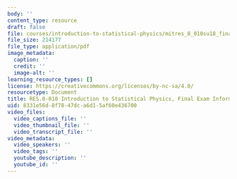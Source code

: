 ```yaml
---
body: ''
content_type: resource
draft: false
file: courses/introduction-to-statistical-physics/mitres_8_010su18_final_info.pdf
file_size: 214177
file_type: application/pdf
image_metadata:
  caption: ''
  credit: ''
  image-alt: ''
learning_resource_types: []
license: https://creativecommons.org/licenses/by-nc-sa/4.0/
resourcetype: Document
title: RES.8-010 Introduction to Statistical Physics, Final Exam Information
uid: 8331e56d-8f78-47dc-a6d1-5af60e436700
video_files:
  video_captions_file: ''
  video_thumbnail_file: ''
  video_transcript_file: ''
video_metadata:
  video_speakers: ''
  video_tags: ''
  youtube_description: ''
  youtube_id: ''
---
```

